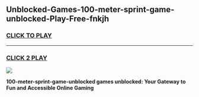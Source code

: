 
## Unblocked-Games-100-meter-sprint-game-unblocked-Play-Free-fnkjh
<h3>
<a href="https://premium76.site?title=100-meter-sprint-game-unblocked&ref=19M">CLICK TO PLAY</a></h3>
<hr>

<h3>
<a href="https://premium76.site?title=100-meter-sprint-game-unblocked&ref=19M">CLICK 2 PLAY</a>
  
</h3>

<a href="https://premium76.site?title=100-meter-sprint-game-unblocked&ref=19M"><img src="https://clearcache.store/games.png"></a>


**100-meter-sprint-game-unblocked games unblocked: Your Gateway to Fun and Accessible Online Gaming**
